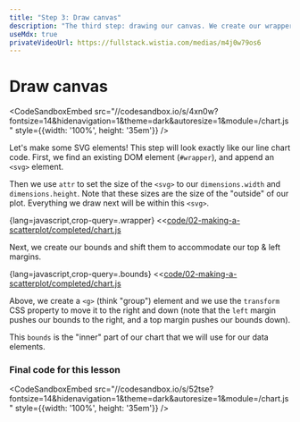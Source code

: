 ```yaml
---
title: "Step 3: Draw canvas"
description: "The third step: drawing our canvas. We create our wrapper & bounds, then shift them to respect our margins."
useMdx: true
privateVideoUrl: https://fullstack.wistia.com/medias/m4j0w79os6
---
```


# Draw canvas

<CodeSandboxEmbed
  src="//codesandbox.io/s/4xn0w?fontsize=14&hidenavigation=1&theme=dark&autoresize=1&module=/chart.js"
  style={{width: '100%', height: '35em'}}
/>

Let's make some SVG elements! This step will look exactly like our line chart code. First, we find an existing DOM element (`#wrapper`), and append an `<svg>` element.

Then we use `attr` to set the size of the `<svg>` to our `dimensions.width` and `dimensions.height`. Note that these sizes are the size of the "outside" of our plot. Everything we draw next will be within this `<svg>`.

{lang=javascript,crop-query=.wrapper}
<<[code/02-making-a-scatterplot/completed/chart.js](./protected/code/02-making-a-scatterplot/completed/chart.js)

Next, we create our bounds and shift them to accommodate our top & left margins.

{lang=javascript,crop-query=.bounds}
<<[code/02-making-a-scatterplot/completed/chart.js](./protected/code/02-making-a-scatterplot/completed/chart.js)

Above, we create a `<g>` (think "group") element and we use the `transform` CSS property to move it to the right and down (note that the `left` margin pushes our bounds to the right, and a top margin pushes our bounds down).

This `bounds` is the "inner" part of our chart that we will use for our data elements.

### Final code for this lesson

<CodeSandboxEmbed
  src="//codesandbox.io/s/52tse?fontsize=14&hidenavigation=1&theme=dark&autoresize=1&module=/chart.js"
  style={{width: '100%', height: '35em'}}
/>